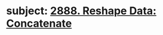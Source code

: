 # subject: <a href="https://leetcode.com/problems/reshape-data-concatenate/description/?envType=study-plan-v2&envId=introduction-to-pandas&lang=pythondata">2888. Reshape Data: Concatenate</a>
